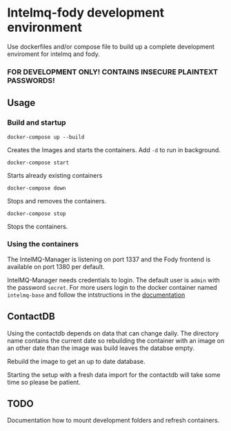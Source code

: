 # Intelmq-fody development environment

Use dockerfiles and/or compose file to build up a complete development
enviroment for intelmq and fody.

### FOR DEVELOPMENT ONLY! CONTAINS INSECURE PLAINTEXT PASSWORDS!

## Usage

### Build and startup
```docker-compose up --build```

Creates the Images and starts the containers.
Add ```-d``` to run in background.

```docker-compose start```

Starts already existing containers

```docker-compose down```

Stops and removes the containers.

```docker-compose stop```

Stops the containers.

### Using the containers

The IntelMQ-Manager is listening on port 1337 and the Fody frontend is available on port 1380 per default.

IntelMQ-Manager needs credentials to login.
The default user is ```admin``` with the password ```secret```. For more users login to the docker container named ``` intelmq-base``` and follow the intstructions in the [documentation](https://intelmq.readthedocs.io/en/maintenance/user/intelmq-api.html#id6)
## ContactDB

Using the contactdb depends on data that can change daily. The directory name contains the current date so rebuilding the container with an image on an other date than the image was build leaves the databse empty.

Rebuild the image to get an up to date database.

Starting the setup with a fresh data import for the contactdb will take some time so please be patient.

## TODO

Documentation how to mount development folders and refresh containers.